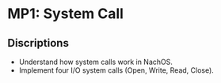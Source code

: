 # MP1: System Call  
## Discriptions  
* Understand how system calls work in NachOS.
* Implement four I/O system calls (Open, Write, Read, Close).
